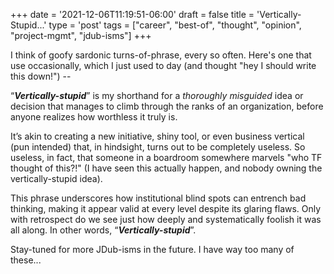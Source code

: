 +++
date = '2021-12-06T11:19:51-06:00'
draft = false
title = 'Vertically-Stupid...'
type = 'post'
tags = ["career", "best-of", "thought", "opinion", "project-mgmt", "jdub-isms"]
+++

I think of goofy sardonic turns-of-phrase, every so often.  Here's one that use occasionally, which I just used to day (and thought "hey I should write this down!") -- <br />

“***Vertically-stupid***” is my shorthand for a *thoroughly misguided* idea or decision that manages to climb through the ranks of an organization, before anyone realizes how worthless it truly is. <br />

It’s akin to creating a new initiative, shiny tool, or even business vertical (pun intended) that, in hindsight, turns out to be completely useless.  So useless, in fact, that someone in a boardroom somewhere marvels "who TF thought of this?!" (I have seen this actually happen, and nobody owning the vertically-stupid idea).  <br />

This phrase underscores how institutional blind spots can entrench bad thinking, making it appear valid at every level despite its glaring flaws. Only with retrospect do we see just how deeply and systematically foolish it was all along.  In other words, “***Vertically-stupid***”.

Stay-tuned for more JDub-isms in the future.  I have way too many of these...